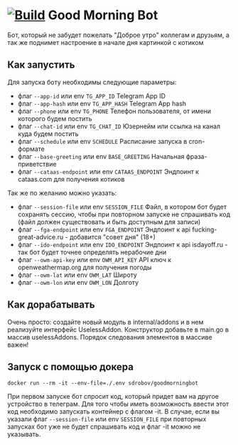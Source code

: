 # [![Build](https://github.com/sdrobov/goodmorningbot/actions/workflows/docker-image.yml/badge.svg)](https://github.com/sdrobov/goodmorningbot/actions/workflows/docker-image.yml) Good Morning Bot

Бот, который не забудет пожелать "Доброе утро" коллегам и друзьям, а так же поднимет настроение
в начале дня картинкой с котиком

## Как запустить

Для запуска боту необходимы следующие параметры:
- флаг `--app-id` или env `TG_APP_ID` Telegram App ID
- флаг `--app-hash` или env `TG_APP_HASH` Telegram App hash
- флаг `--phone` или env `TG_PHONE` Телефон пользователя, от имени которого будем постить
- флаг `--chat-id` или env `TG_CHAT_ID` Юзернейм или ссылка на канал куда будем постить
- флаг `--schedule` или env `SCHEDULE` Расписание запуска в cron-формате
- флаг `--base-greeting` или env `BASE_GREETING` Начальная фраза-приветствие
- флаг `--cataas-endpoint` или env `CATAAS_ENDPOINT` Эндпоинт к cataas.com для получения котиков

Так же по желанию можно указать:
- флаг `--session-file` или env `SESSION_FILE` Файл, в котором бот будет сохранять сессию,
 чтобы при повторном запуске не спрашивать код (файл должен существовать и быть доступным для записи)
- флаг `--fga-endpoint` или env `FGA_ENDPOINT` Эндпоинт к api fucking-great-advice.ru - добавится "совет дня" (18+)
- флаг `--ido-endpoint` или env `IDO_ENDPOINT` Эндпоинт к api isdayoff.ru - так бот будет точнее определять нерабочие дни
- флаг `--owm-api-key` или env `OWM_API_KEY` API ключ к openweathermap.org для получения погоды
- флаг `--owm-lat` или env `OWM_LAT` Широту
- флаг `--owm-lon` или env `OWM_LON` Долготу


## Как дорабатывать

Очень просто: создайте новый модуль в internal/addons и в нем реализуйте интерфейс UselessAddon. Конструктор добавьте в
main.go в массив uselessAddons. Порядок следования элементов в массиве важен!

## Запуск с помощью докера

```shell
docker run --rm -it --env-file=./.env sdrobov/goodmorningbot
```

При первом запуске бот спросит код, который придет вам на другое устройство в телеграм. Для того чтобы иметь
 возможность ввести этот код необходимо запускать контейнер с флагом -it. В случае, если вы указали флаг
 `--session-file` или env `SESSION_FILE` при повторных запусках бот уже не будет спрашивать код и флаг -it
 можно не указывать. 
